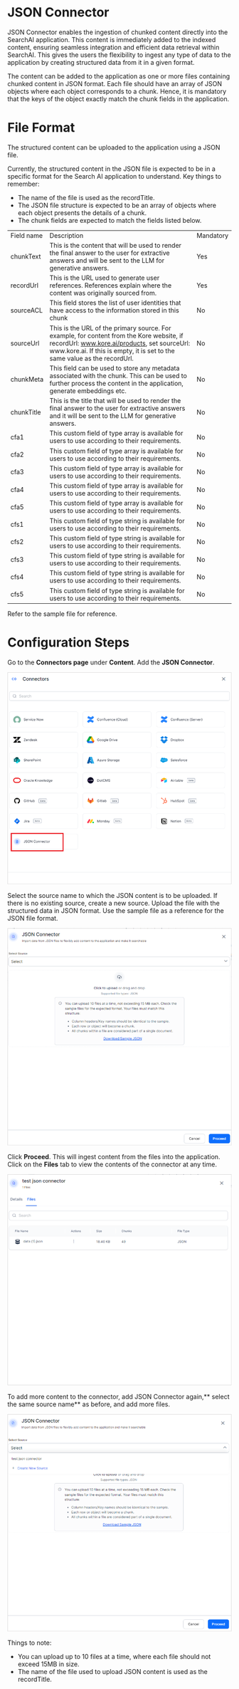 # JSON Connector

JSON Connector enables the ingestion of chunked content directly into the SearchAI application. This content is immediately added to the indexed content, ensuring seamless integration and efficient data retrieval within SearchAI. This gives the users the flexibility to ingest any type of data to the application by creating structured data from it in a given format. 

The content can be added to the application as one or more files containing chunked content in JSON format. Each file should have an array of JSON objects where each object corresponds to a chunk. Hence, it is mandatory that the keys of the object exactly match the chunk fields in the application. 

# File Format

The structured content can be uploaded to the application using a JSON file.

Currently, the structured content in the JSON file is expected to be in a specific format for the Search AI application to understand. Key things to remember:

* The name of the file is used as the recordTitle. 
* The JSON file structure is expected to be an array of objects where each object presents the details of a chunk. 
* The chunk fields are expected to match the fields listed below. 

<table>
  <tr>
   <td>
Field name
   </td>
   <td>Description
   </td>
   <td>Mandatory
   </td>
  </tr>
  <tr>
   <td>chunkText 
   </td>
   <td>This is the content that will be used to render the final answer to the user for extractive answers and will be sent to the LLM for generative answers.
   </td>
   <td>Yes
   </td>
  </tr>
  <tr>
   <td>recordUrl
   </td>
   <td>This is the URL used to generate user references. References explain where the content was originally sourced from.
   </td>
   <td>Yes
   </td>
  </tr>
  <tr>
   <td>sourceACL
   </td>
   <td>This field stores the list of user identities that have access to the information stored in this chunk
   </td>
   <td>No
   </td>
  </tr>
  <tr>
   <td>sourceUrl
   </td>
   <td>This is the URL of the primary source. For example, for content from the Kore website, if recordUrl: <a href="www.kore.ai/products">www.kore.ai/products</a>, set sourceUrl: www.kore.ai. If this is empty, it is set to the same value as the recordUrl. 
   </td>
   <td>No 
   </td>
  </tr>
  <tr>
   <td>chunkMeta
   </td>
   <td>This field can be used to store any metadata associated with the chunk. This can be used to further process the content in the application, generate embeddings etc.
   </td>
   <td>No
   </td>
  </tr>
  <tr>
   <td>chunkTitle
   </td>
   <td>This is the title that will be used to render the final answer to the user for extractive answers and it will be sent to the LLM for generative answers.
   </td>
   <td>No
   </td>
  </tr>
  <tr>
   <td>cfa1	
   </td>
   <td>This custom field of type array is available for users to use according to their requirements.
   </td>
   <td>No
   </td>
  </tr>
  <tr>
   <td>cfa2	
   </td>
   <td>This custom field of type array is available for users to use according to their requirements.
   </td>
   <td>No
   </td>
  </tr>
  <tr>
   <td>cfa3	
   </td>
   <td>This custom field of type array is available for users to use according to their requirements.
   </td>
   <td>No
   </td>
  </tr>
  <tr>
   <td>cfa4
   </td>
   <td>This custom field of type array is available for users to use according to their requirements.
   </td>
   <td>No
   </td>
  </tr>
  <tr>
   <td>cfa5
   </td>
   <td>This custom field of type array is available for users to use according to their requirements.
   </td>
   <td>No
   </td>
  </tr>
  <tr>
   <td>cfs1
   </td>
   <td>This custom field of type string is available for users to use according to their requirements.
   </td>
   <td>No
   </td>
  </tr>
  <tr>
   <td>cfs2
   </td>
   <td>This custom field of type string is available for users to use according to their requirements.
   </td>
   <td>No
   </td>
  </tr>
  <tr>
   <td>cfs3
   </td>
   <td>This custom field of type string is available for users to use according to their requirements.
   </td>
   <td>No
   </td>
  </tr>
  <tr>
   <td>cfs4
   </td>
   <td>This custom field of type string is available for users to use according to their requirements.
   </td>
   <td>No
   </td>
  </tr>
  <tr>
   <td>cfs5
   </td>
   <td>This custom field of type string is available for users to use according to their requirements.
   </td>
   <td>No
   </td>
  </tr>
</table>


Refer to the sample file for reference. 

# Configuration Steps

Go to the **Connectors page** under **Content**. Add the **JSON Connector**. 

![Home](./images/json/home.png "Home")


Select the source name to which the JSON content is to be uploaded. If there is no existing source, create a new source. Upload the file with the structured data in JSON format. Use the sample file as a reference for the JSON file format. 

![Configure](./images/json/configure.png "Configure")

Click **Proceed**. This will ingest content from the files into the application. Click on the **Files** tab to view the contents of the connector at any time. 

![Files](./images/json/files.png "Files")

To add more content to the connector, add JSON Connector again,** select the same source name** as before, and add more files. 

![Add Files](./images/json/add-files.png "Add Files")

Things to note:

* You can upload up to 10 files at a time, where each file should not exceed 15MB in size. 
* The name of the file used to upload JSON content is used as the recordTitle. 